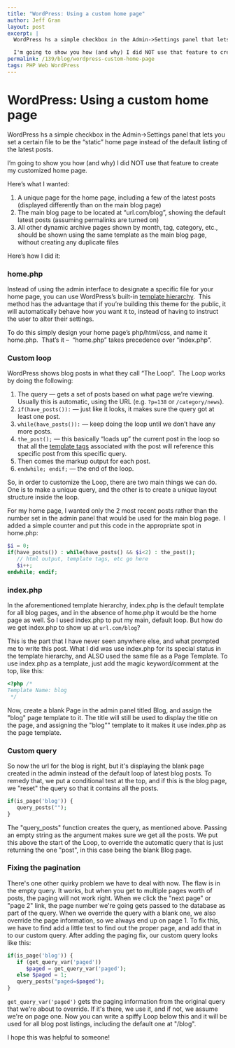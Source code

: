```yaml
---
title: "WordPress: Using a custom home page"
author: Jeff Gran
layout: post
excerpt: |
  WordPress hs a simple checkbox in the Admin->Settings panel that lets you set a certain file to be the "static" home page instead of the default listing of the latest posts.

  I'm going to show you how (and why) I did NOT use that feature to create my customized home page.
permalink: /139/blog/wordpress-custom-home-page
tags: PHP Web WordPress
---
```

# WordPress: Using a custom home page

WordPress hs a simple checkbox in the Admin->Settings panel that lets you set a certain file to be the “static” home page instead of the default listing of the latest posts.

I’m going to show you how (and why) I did NOT use that feature to create my customized home page.

Here’s what I wanted:

1.  A unique page for the home page, including a few of the latest posts (displayed differently than on the main blog page)
2.  The main blog page to be located at “url.com/blog”, showing the default latest posts (assuming permalinks are turned on)
3.  All other dynamic archive pages shown by month, tag, category, etc., should be shown using the same template as the main blog page, without creating any duplicate files

Here’s how I did it:

### home.php

Instead of using the admin interface to designate a specific file for your home page, you can use WordPress’s built-in [template hierarchy][1].  This method has the advantage that if you’re building this theme for the public, it will automatically behave how you want it to, instead of having to instruct the user to alter their settings.

 [1]: http://codex.wordpress.org/Template_Hierarchy "Template Hierarchy"

To do this simply design your home page’s php/html/css, and name it home.php.  That’s it –  “home.php” takes precedence over “index.php”.

### Custom loop

WordPress shows blog posts in what they call “The Loop”.  The Loop works by doing the following:

1.  The query — gets a set of posts based on what page we’re viewing.  Usually this is automatic, using the URL (e.g. `?p=138` or `/category/news`).
2.  `if(have_posts()):` — just like it looks, it makes sure the query got at least one post.
3.  `while(have_posts()):` — keep doing the loop until we don’t have any more posts.
4.  `the_post();` — this basically “loads up” the current post in the loop so that all the [template tags][2] associated with the post will reference this specific post from this specific query.
5.  Then comes the markup output for each post.
6.  `endwhile; endif;` — the end of the loop.

 [2]: http://codex.wordpress.org/Template_Tags "Template Tags"

So, in order to customize the Loop, there are two main things we can do.  One is to make a unique query, and the other is to create a unique layout structure inside the loop.

For my home page, I wanted only the 2 most recent posts rather than the number set in the admin panel that would be used for the main blog page.  I added a simple counter and put this code in the appropriate spot in home.php:

~~~~ php
$i = 0;
if(have_posts()) : while(have_posts() && $i<2) : the_post();
   // html output, template tags, etc go here
   $i++;
endwhile; endif;
~~~~

### index.php

In the aforementioned template hierarchy, index.php is the default template for all blog pages, and in the absence of home.php it would be the home page as well.  So I used index.php to put my main, default loop.  But how do we get index.php to show up at `url.com/blog`?

This is the part that I have never seen anywhere else, and what prompted me to write this post.  What I did was use index.php for its special status in the template hierarchy, and ALSO used the same file as a Page Template.  To use index.php as a template, just add the magic keyword/comment at the top, like this:

~~~~ php
<?php /*
Template Name: blog
 */
~~~~

Now, create a blank Page in the admin panel titled Blog, and assign the "blog" page template to it.  The title will still be used to display the title on the page, and assigning the "blog"" template to it makes it use index.php as the page template.


### Custom query

So now the url for the blog is right, but it's displaying the blank page created in the admin instead of the default loop of latest blog posts.  To remedy that, we put a conditional test at the top, and if this is the blog page, we "reset" the query so that it contains all the posts.

~~~~ php
if(is_page('blog')) {
   query_posts("");
}
~~~~

The "query_posts" function creates the query, as mentioned above.  Passing an empty string as the argument makes sure we get all the posts.  We put this above the start of the Loop, to override the automatic query that is just returning the one "post", in this case being the blank Blog page.

### Fixing the pagination

There's one other quirky problem we have to deal with now.  The flaw is in the empty query.  It works, but when you get to multiple pages worth of posts, the paging will not work right.  When we click the "next page" or "page 2" link, the page number we're going gets passed to the database as part of the query.  When we override the query with a blank one, we also override the page information, so we always end up on page 1.  To fix this, we have to find add a little test to find out the proper page, and add that in to our custom query.  After adding the paging fix, our custom query looks like this:

~~~~ php
if(is_page('blog')) {
   if (get_query_var('paged'))
      $paged = get_query_var('paged');
   else $paged = 1;
   query_posts("paged=$paged");
}
~~~~

`get_query_var('paged')` gets the paging information from the original query that we're about to override.  If it's there, we use it, and if not, we assume we're on page one.  Now you can write a spiffy Loop below this and it will be used for all blog post listings, including the default one at "/blog".

I hope this was helpful to someone!
